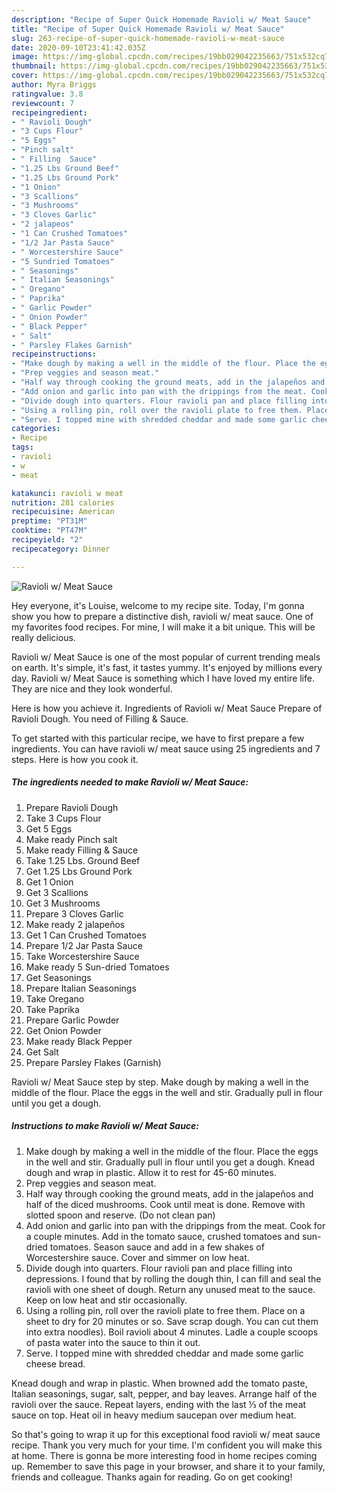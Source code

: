 ```yaml
---
description: "Recipe of Super Quick Homemade Ravioli w/ Meat Sauce"
title: "Recipe of Super Quick Homemade Ravioli w/ Meat Sauce"
slug: 263-recipe-of-super-quick-homemade-ravioli-w-meat-sauce
date: 2020-09-10T23:41:42.035Z
image: https://img-global.cpcdn.com/recipes/19bb029042235663/751x532cq70/ravioli-w-meat-sauce-recipe-main-photo.jpg
thumbnail: https://img-global.cpcdn.com/recipes/19bb029042235663/751x532cq70/ravioli-w-meat-sauce-recipe-main-photo.jpg
cover: https://img-global.cpcdn.com/recipes/19bb029042235663/751x532cq70/ravioli-w-meat-sauce-recipe-main-photo.jpg
author: Myra Briggs
ratingvalue: 3.8
reviewcount: 7
recipeingredient:
- " Ravioli Dough"
- "3 Cups Flour"
- "5 Eggs"
- "Pinch salt"
- " Filling  Sauce"
- "1.25 Lbs Ground Beef"
- "1.25 Lbs Ground Pork"
- "1 Onion"
- "3 Scallions"
- "3 Mushrooms"
- "3 Cloves Garlic"
- "2 jalapeos"
- "1 Can Crushed Tomatoes"
- "1/2 Jar Pasta Sauce"
- " Worcestershire Sauce"
- "5 Sundried Tomatoes"
- " Seasonings"
- " Italian Seasonings"
- " Oregano"
- " Paprika"
- " Garlic Powder"
- " Onion Powder"
- " Black Pepper"
- " Salt"
- " Parsley Flakes Garnish"
recipeinstructions:
- "Make dough by making a well in the middle of the flour. Place the eggs in the well and stir. Gradually pull in flour until you get a dough. Knead dough and wrap in plastic. Allow it to rest for 45-60 minutes."
- "Prep veggies and season meat."
- "Half way through cooking the ground meats, add in the jalapeños and half of the diced mushrooms. Cook until meat is done. Remove with slotted spoon and reserve. (Do not clean pan)"
- "Add onion and garlic into pan with the drippings from the meat. Cook for a couple minutes. Add in the tomato sauce, crushed tomatoes and sun-dried tomatoes. Season sauce and add in a few shakes of Worcestershire sauce. Cover and simmer on low heat."
- "Divide dough into quarters. Flour ravioli pan and place filling into depressions. I found that by rolling the dough thin, I can fill and seal the ravioli with one sheet of dough. Return any unused meat to the sauce. Keep on low heat and stir occasionally."
- "Using a rolling pin, roll over the ravioli plate to free them. Place on a sheet to dry for 20 minutes or so. Save scrap dough. You can cut them into extra noodles). Boil ravioli about 4 minutes. Ladle a couple scoops of pasta water into the sauce to thin it out."
- "Serve. I topped mine with shredded cheddar and made some garlic cheese bread."
categories:
- Recipe
tags:
- ravioli
- w
- meat

katakunci: ravioli w meat 
nutrition: 281 calories
recipecuisine: American
preptime: "PT31M"
cooktime: "PT47M"
recipeyield: "2"
recipecategory: Dinner

---
```



![Ravioli w/ Meat Sauce](https://img-global.cpcdn.com/recipes/19bb029042235663/751x532cq70/ravioli-w-meat-sauce-recipe-main-photo.jpg)

Hey everyone, it's Louise, welcome to my recipe site. Today, I'm gonna show you how to prepare a distinctive dish, ravioli w/ meat sauce. One of my favorites food recipes. For mine, I will make it a bit unique. This will be really delicious.

Ravioli w/ Meat Sauce is one of the most popular of current trending meals on earth. It's simple, it's fast, it tastes yummy. It's enjoyed by millions every day. Ravioli w/ Meat Sauce is something which I have loved my entire life. They are nice and they look wonderful.

Here is how you achieve it. Ingredients of Ravioli w/ Meat Sauce Prepare of Ravioli Dough. You need of Filling &amp; Sauce.


To get started with this particular recipe, we have to first prepare a few ingredients. You can have ravioli w/ meat sauce using 25 ingredients and 7 steps. Here is how you cook it.

<!--inarticleads1-->

##### The ingredients needed to make Ravioli w/ Meat Sauce:

1. Prepare  Ravioli Dough
1. Take 3 Cups Flour
1. Get 5 Eggs
1. Make ready Pinch salt
1. Make ready  Filling &amp; Sauce
1. Take 1.25 Lbs. Ground Beef
1. Get 1.25 Lbs Ground Pork
1. Get 1 Onion
1. Get 3 Scallions
1. Get 3 Mushrooms
1. Prepare 3 Cloves Garlic
1. Make ready 2 jalapeños
1. Get 1 Can Crushed Tomatoes
1. Prepare 1/2 Jar Pasta Sauce
1. Take  Worcestershire Sauce
1. Make ready 5 Sun-dried Tomatoes
1. Get  Seasonings
1. Prepare  Italian Seasonings
1. Take  Oregano
1. Take  Paprika
1. Prepare  Garlic Powder
1. Get  Onion Powder
1. Make ready  Black Pepper
1. Get  Salt
1. Prepare  Parsley Flakes (Garnish)


Ravioli w/ Meat Sauce step by step. Make dough by making a well in the middle of the flour. Place the eggs in the well and stir. Gradually pull in flour until you get a dough. 

<!--inarticleads2-->

##### Instructions to make Ravioli w/ Meat Sauce:

1. Make dough by making a well in the middle of the flour. Place the eggs in the well and stir. Gradually pull in flour until you get a dough. Knead dough and wrap in plastic. Allow it to rest for 45-60 minutes.
1. Prep veggies and season meat.
1. Half way through cooking the ground meats, add in the jalapeños and half of the diced mushrooms. Cook until meat is done. Remove with slotted spoon and reserve. (Do not clean pan)
1. Add onion and garlic into pan with the drippings from the meat. Cook for a couple minutes. Add in the tomato sauce, crushed tomatoes and sun-dried tomatoes. Season sauce and add in a few shakes of Worcestershire sauce. Cover and simmer on low heat.
1. Divide dough into quarters. Flour ravioli pan and place filling into depressions. I found that by rolling the dough thin, I can fill and seal the ravioli with one sheet of dough. Return any unused meat to the sauce. Keep on low heat and stir occasionally.
1. Using a rolling pin, roll over the ravioli plate to free them. Place on a sheet to dry for 20 minutes or so. Save scrap dough. You can cut them into extra noodles). Boil ravioli about 4 minutes. Ladle a couple scoops of pasta water into the sauce to thin it out.
1. Serve. I topped mine with shredded cheddar and made some garlic cheese bread.


Knead dough and wrap in plastic. When browned add the tomato paste, Italian seasonings, sugar, salt, pepper, and bay leaves. Arrange half of the ravioli over the sauce. Repeat layers, ending with the last ⅓ of the meat sauce on top. Heat oil in heavy medium saucepan over medium heat. 

So that's going to wrap it up for this exceptional food ravioli w/ meat sauce recipe. Thank you very much for your time. I'm confident you will make this at home. There is gonna be more interesting food in home recipes coming up. Remember to save this page in your browser, and share it to your family, friends and colleague. Thanks again for reading. Go on get cooking!
